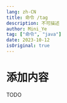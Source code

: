 ```yaml
---
lang: zh-CN
title: 命令 /tag
description: 不可描述
author: Mini_Ye
tag: ["命令", "java"]
date: 2023-10-12
isOriginal: true
---
```


# 添加内容
TODO

